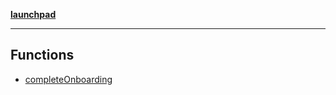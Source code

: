 [**launchpad**](index.md)

***

## Functions

- [completeOnboarding](app.onboarding._actions.Function.completeOnboarding.md)
